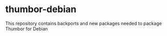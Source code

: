 # thumbor-debian

This repository contains backports and new packages needed to package Thumbor for Debian
